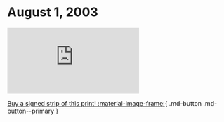 # August 1, 2003

![](https://www.achewood.com/comic.php?date=08012003)

[Buy a signed strip of this print! :material-image-frame:](https://achewood-holiday-pop-up.myshopify.com/products/strip#08012003){ .md-button .md-button--primary }
